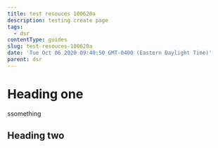 ```yaml
---
title: test resouces 100620a
description: testing create page
tags:
  - dsr
contentType: guides
slug: test-resouces-100620a
date: 'Tue Oct 06 2020 09:40:50 GMT-0400 (Eastern Daylight Time)'
parent: dsr
---
```

# Heading one

ssomething

## Heading two